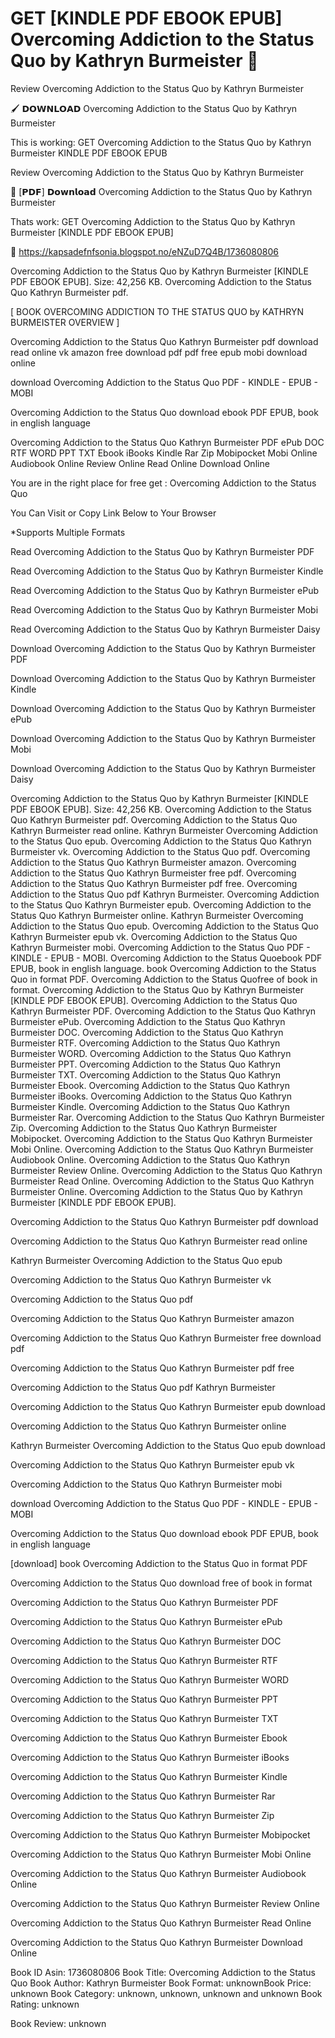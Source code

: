 # GET [KINDLE PDF EBOOK EPUB] Overcoming Addiction to the Status Quo by  Kathryn Burmeister 📂
Review Overcoming Addiction to the Status Quo by Kathryn Burmeister

🖌️ 𝗗𝗢𝗪𝗡𝗟𝗢𝗔𝗗 Overcoming Addiction to the Status Quo by Kathryn Burmeister

This is working: GET Overcoming Addiction to the Status Quo by Kathryn Burmeister KINDLE PDF EBOOK EPUB


Review Overcoming Addiction to the Status Quo by Kathryn Burmeister

📂 [𝗣𝗗𝗙] 𝗗𝗼𝘄𝗻𝗹𝗼𝗮𝗱 Overcoming Addiction to the Status Quo by Kathryn Burmeister

Thats work: GET Overcoming Addiction to the Status Quo by Kathryn Burmeister [KINDLE PDF EBOOK EPUB]



📡 https://kapsadefnfsonia.blogspot.no/eNZuD7Q4B/1736080806



Overcoming Addiction to the Status Quo by Kathryn Burmeister [KINDLE PDF EBOOK EPUB]. Size: 42,256 KB. Overcoming Addiction to the Status Quo Kathryn Burmeister pdf.

[ BOOK OVERCOMING ADDICTION TO THE STATUS QUO by KATHRYN BURMEISTER OVERVIEW ]

Overcoming Addiction to the Status Quo Kathryn Burmeister pdf download read online vk amazon free download pdf pdf free epub mobi download online

download Overcoming Addiction to the Status Quo PDF - KINDLE - EPUB - MOBI

Overcoming Addiction to the Status Quo download ebook PDF EPUB, book in english language

Overcoming Addiction to the Status Quo Kathryn Burmeister PDF ePub DOC RTF WORD PPT TXT Ebook iBooks Kindle Rar Zip Mobipocket Mobi Online Audiobook Online Review Online Read Online Download Online

You are in the right place for free get : Overcoming Addiction to the Status Quo

You Can Visit or Copy Link Below to Your Browser

*Supports Multiple Formats

Read Overcoming Addiction to the Status Quo by Kathryn Burmeister PDF

Read Overcoming Addiction to the Status Quo by Kathryn Burmeister Kindle

Read Overcoming Addiction to the Status Quo by Kathryn Burmeister ePub

Read Overcoming Addiction to the Status Quo by Kathryn Burmeister Mobi

Read Overcoming Addiction to the Status Quo by Kathryn Burmeister Daisy

Download Overcoming Addiction to the Status Quo by Kathryn Burmeister PDF

Download Overcoming Addiction to the Status Quo by Kathryn Burmeister Kindle

Download Overcoming Addiction to the Status Quo by Kathryn Burmeister ePub

Download Overcoming Addiction to the Status Quo by Kathryn Burmeister Mobi

Download Overcoming Addiction to the Status Quo by Kathryn Burmeister Daisy

Overcoming Addiction to the Status Quo by Kathryn Burmeister [KINDLE PDF EBOOK EPUB]. Size: 42,256 KB. Overcoming Addiction to the Status Quo Kathryn Burmeister pdf. Overcoming Addiction to the Status Quo Kathryn Burmeister read online. Kathryn Burmeister Overcoming Addiction to the Status Quo epub. Overcoming Addiction to the Status Quo Kathryn Burmeister vk. Overcoming Addiction to the Status Quo pdf. Overcoming Addiction to the Status Quo Kathryn Burmeister amazon. Overcoming Addiction to the Status Quo Kathryn Burmeister free pdf. Overcoming Addiction to the Status Quo Kathryn Burmeister pdf free. Overcoming Addiction to the Status Quo pdf Kathryn Burmeister. Overcoming Addiction to the Status Quo Kathryn Burmeister epub. Overcoming Addiction to the Status Quo Kathryn Burmeister online. Kathryn Burmeister Overcoming Addiction to the Status Quo epub. Overcoming Addiction to the Status Quo Kathryn Burmeister epub vk. Overcoming Addiction to the Status Quo Kathryn Burmeister mobi. Overcoming Addiction to the Status Quo PDF - KINDLE - EPUB - MOBI. Overcoming Addiction to the Status Quoebook PDF EPUB, book in english language. book Overcoming Addiction to the Status Quo in format PDF. Overcoming Addiction to the Status Quofree of book in format. Overcoming Addiction to the Status Quo by Kathryn Burmeister [KINDLE PDF EBOOK EPUB]. Overcoming Addiction to the Status Quo Kathryn Burmeister PDF. Overcoming Addiction to the Status Quo Kathryn Burmeister ePub. Overcoming Addiction to the Status Quo Kathryn Burmeister DOC. Overcoming Addiction to the Status Quo Kathryn Burmeister RTF. Overcoming Addiction to the Status Quo Kathryn Burmeister WORD. Overcoming Addiction to the Status Quo Kathryn Burmeister PPT. Overcoming Addiction to the Status Quo Kathryn Burmeister TXT. Overcoming Addiction to the Status Quo Kathryn Burmeister Ebook. Overcoming Addiction to the Status Quo Kathryn Burmeister iBooks. Overcoming Addiction to the Status Quo Kathryn Burmeister Kindle. Overcoming Addiction to the Status Quo Kathryn Burmeister Rar. Overcoming Addiction to the Status Quo Kathryn Burmeister Zip. Overcoming Addiction to the Status Quo Kathryn Burmeister Mobipocket. Overcoming Addiction to the Status Quo Kathryn Burmeister Mobi Online. Overcoming Addiction to the Status Quo Kathryn Burmeister Audiobook Online. Overcoming Addiction to the Status Quo Kathryn Burmeister Review Online. Overcoming Addiction to the Status Quo Kathryn Burmeister Read Online. Overcoming Addiction to the Status Quo Kathryn Burmeister Online. Overcoming Addiction to the Status Quo by Kathryn Burmeister [KINDLE PDF EBOOK EPUB].

Overcoming Addiction to the Status Quo Kathryn Burmeister pdf download

Overcoming Addiction to the Status Quo Kathryn Burmeister read online

Kathryn Burmeister Overcoming Addiction to the Status Quo epub

Overcoming Addiction to the Status Quo Kathryn Burmeister vk

Overcoming Addiction to the Status Quo pdf

Overcoming Addiction to the Status Quo Kathryn Burmeister amazon

Overcoming Addiction to the Status Quo Kathryn Burmeister free download pdf

Overcoming Addiction to the Status Quo Kathryn Burmeister pdf free

Overcoming Addiction to the Status Quo pdf Kathryn Burmeister

Overcoming Addiction to the Status Quo Kathryn Burmeister epub download

Overcoming Addiction to the Status Quo Kathryn Burmeister online

Kathryn Burmeister Overcoming Addiction to the Status Quo epub download

Overcoming Addiction to the Status Quo Kathryn Burmeister epub vk

Overcoming Addiction to the Status Quo Kathryn Burmeister mobi

download Overcoming Addiction to the Status Quo PDF - KINDLE - EPUB - MOBI

Overcoming Addiction to the Status Quo download ebook PDF EPUB, book in english language

[download] book Overcoming Addiction to the Status Quo in format PDF

Overcoming Addiction to the Status Quo download free of book in format

Overcoming Addiction to the Status Quo Kathryn Burmeister PDF

Overcoming Addiction to the Status Quo Kathryn Burmeister ePub

Overcoming Addiction to the Status Quo Kathryn Burmeister DOC

Overcoming Addiction to the Status Quo Kathryn Burmeister RTF

Overcoming Addiction to the Status Quo Kathryn Burmeister WORD

Overcoming Addiction to the Status Quo Kathryn Burmeister PPT

Overcoming Addiction to the Status Quo Kathryn Burmeister TXT

Overcoming Addiction to the Status Quo Kathryn Burmeister Ebook

Overcoming Addiction to the Status Quo Kathryn Burmeister iBooks

Overcoming Addiction to the Status Quo Kathryn Burmeister Kindle

Overcoming Addiction to the Status Quo Kathryn Burmeister Rar

Overcoming Addiction to the Status Quo Kathryn Burmeister Zip

Overcoming Addiction to the Status Quo Kathryn Burmeister Mobipocket

Overcoming Addiction to the Status Quo Kathryn Burmeister Mobi Online

Overcoming Addiction to the Status Quo Kathryn Burmeister Audiobook Online

Overcoming Addiction to the Status Quo Kathryn Burmeister Review Online

Overcoming Addiction to the Status Quo Kathryn Burmeister Read Online

Overcoming Addiction to the Status Quo Kathryn Burmeister Download Online

Book ID Asin: 1736080806
Book Title: Overcoming Addiction to the Status Quo
Book Author: Kathryn Burmeister
Book Format: unknownBook Price: unknown
Book Category: unknown, unknown, unknown and unknown
Book Rating: unknown

Book Review: unknown
